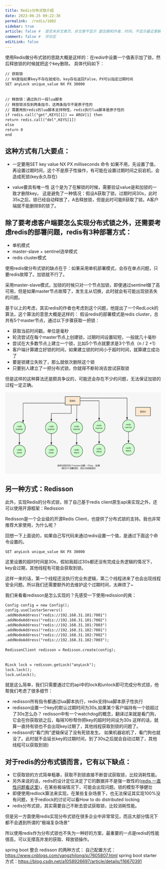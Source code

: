 ```yaml
---
title: Redis分布式锁介绍
date: 2023-06-25 09:22:36
permalink:  /redis/1602
sidebar: true
article: false #  是否未非文章页，非文章不显示 面包屑和作者、时间，不显示最近更新栏，不会参与到最近更新文章的数据计算中
comment: false #  评论区
editLink: false
---
```



使用Redis做分布式锁的思路大概是这样的：在redis中设置一个值表示加了锁，然后释放锁的时候就把这个key删除。
具体代码如下：
```
// 获取锁
// NX是指如果key不存在就成功，key存在返回false，PX可以指定过期时间
SET anyLock unique_value NX PX 30000


// 释放锁：通过执行一段lua脚本
// 释放锁涉及到两条指令，这两条指令不是原子性的
// 需要用到redis的lua脚本支持特性，redis执行lua脚本是原子性的
if redis.call("get",KEYS[1]) == ARGV[1] then
return redis.call("del",KEYS[1])
else
return 0
end
```
## 这种方式有几大要点：
* 一定要用SET key value NX PX milliseconds 命令
  如果不用，先设置了值，再设置过期时间，这个不是原子性操作，有可能在设置过期时间之前宕机，会造成死锁(key永久存在)

* value要具有唯一性
  这个是为了在解锁的时候，需要验证value是和加锁的一致才删除key。
  这是避免了一种情况：假设A获取了锁，过期时间30s，此时35s之后，锁已经自动释放了，A去释放锁，但是此时可能B获取了锁。A客户端就不能删除B的锁了。

## 除了要考虑客户端要怎么实现分布式锁之外，还需要考虑redis的部署问题，redis有3种部署方式：
* 单机模式
* master-slave + sentinel选举模式
* redis cluster模式

使用redis做分布式锁的缺点在于：如果采用单机部署模式，会存在单点问题，只要redis故障了。加锁就不行了。

采用master-slave模式，加锁的时候只对一个节点加锁，即便通过sentinel做了高可用，但是如果master节点故障了，发生主从切换，此时就会有可能出现锁丢失的问题。

基于以上的考虑，其实redis的作者也考虑到这个问题，他提出了一个RedLock的算法，这个算法的意思大概是这样的：
假设redis的部署模式是redis cluster，总共有5个master节点，通过以下步骤获取一把锁：
* 获取当前时间戳，单位是毫秒
* 轮流尝试在每个master节点上创建锁，过期时间设置较短，一般就几十毫秒
* 尝试在大多数节点上建立一个锁，比如5个节点就要求是3个节点（n / 2 +1）
* 客户端计算建立好锁的时间，如果建立锁的时间小于超时时间，就算建立成功了
* 要是锁建立失败了，那么就依次删除这个锁
* 只要别人建立了一把分布式锁，你就得不断轮询去尝试获取锁

但是这样的这种算法还是颇具争议的，可能还会存在不少的问题，无法保证加锁的过程一定正确。

![](/assets/img/redis/1602/img.png)

## 另一种方式：Redisson
此外，实现Redis的分布式锁，除了自己基于redis client原生api来实现之外，还可以使用开源框架：Redission

Redisson是一个企业级的开源Redis Client，也提供了分布式锁的支持。我也非常推荐大家使用，为什么呢？

回想一下上面说的，如果自己写代码来通过redis设置一个值，是通过下面这个命令设置的。
```
SET anyLock unique_value NX PX 30000
```
这里设置的超时时间是30s，假如我超过30s都还没有完成业务逻辑的情况下，key会过期，其他线程有可能会获取到锁。

这样一来的话，第一个线程还没执行完业务逻辑，第二个线程进来了也会出现线程安全问题。所以我们还需要额外的去维护这个过期时间，太麻烦了~

我们来看看redisson是怎么实现的？先感受一下使用redission的爽：
```
Config config = new Config();
config.useClusterServers()
.addNodeAddress("redis://192.168.31.101:7001")
.addNodeAddress("redis://192.168.31.101:7002")
.addNodeAddress("redis://192.168.31.101:7003")
.addNodeAddress("redis://192.168.31.102:7001")
.addNodeAddress("redis://192.168.31.102:7002")
.addNodeAddress("redis://192.168.31.102:7003");

RedissonClient redisson = Redisson.create(config);


RLock lock = redisson.getLock("anyLock");
lock.lock();
lock.unlock();
```
就是这么简单，我们只需要通过它的api中的lock和unlock即可完成分布式锁，他帮我们考虑了很多细节：
* redisson所有指令都通过lua脚本执行，redis支持lua脚本原子性执行
* redisson设置一个key的默认过期时间为30s,如果某个客户端持有一个锁超过了30s怎么办？
  redisson中有一个watchdog的概念，翻译过来就是看门狗，它会在你获取锁之后，每隔10秒帮你把key的超时时间设为30s
  这样的话，就算一直持有锁也不会出现key过期了，其他线程获取到锁的问题了。
* redisson的“看门狗”逻辑保证了没有死锁发生。
  如果机器宕机了，看门狗也就没了。此时就不会延长key的过期时间，到了30s之后就会自动过期了，其他线程可以获取到锁)

## 对于redis的分布式锁而言，它有以下缺点：
* 它获取锁的方式简单粗暴，获取不到锁直接不断尝试获取锁，比较消耗性能。
* 另外来说的话，redis的设计定位决定了它的数据并不是强一致性的([redis 一直性问题看这里](https://www.jianshu.com/p/f1d388744379))，在某些极端情况下，可能会出现问题。锁的模型不够健壮
* 即便使用redlock算法来实现，在某些复杂场景下，也无法保证其实现100%没有问题，关于redlock的讨论可以看How to do distributed locking
* redis分布式锁，其实需要自己不断去尝试获取锁，比较消耗性能。

但是另一方面使用redis实现分布式锁在很多企业中非常常见，而且大部分情况下都不会遇到所谓的“极端复杂场景”

所以使用redis作为分布式锁也不失为一种好的方案，最重要的一点是redis的性能很高，可以支撑高并发的获取、释放锁操作。

spring boot 整合 redisson 的两种方式：
自己配置方式：https://www.cnblogs.com/yangzhilong/p/7605807.html
spring boot starter 方式：https://blog.csdn.net/a1058926697/article/details/116670391
